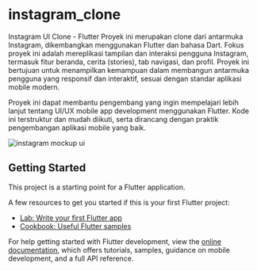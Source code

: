 # instagram_clone
Instagram UI Clone - Flutter
Proyek ini merupakan clone dari antarmuka Instagram, dikembangkan menggunakan Flutter dan bahasa Dart. Fokus proyek ini adalah mereplikasi tampilan dan interaksi pengguna Instagram, termasuk fitur beranda, cerita (stories), tab navigasi, dan profil. Proyek ini bertujuan untuk menampilkan kemampuan dalam membangun antarmuka pengguna yang responsif dan interaktif, sesuai dengan standar aplikasi mobile modern.

Proyek ini dapat membantu pengembang yang ingin mempelajari lebih lanjut tentang UI/UX mobile app development menggunakan Flutter. Kode ini terstruktur dan mudah diikuti, serta dirancang dengan praktik pengembangan aplikasi mobile yang baik.

![instagram mockup ui](https://github.com/user-attachments/assets/5b5b9c4d-7849-440f-bb76-e7c41985bb54)


## Getting Started

This project is a starting point for a Flutter application.

A few resources to get you started if this is your first Flutter project:

- [Lab: Write your first Flutter app](https://docs.flutter.dev/get-started/codelab)
- [Cookbook: Useful Flutter samples](https://docs.flutter.dev/cookbook)

For help getting started with Flutter development, view the
[online documentation](https://docs.flutter.dev/), which offers tutorials,
samples, guidance on mobile development, and a full API reference.
